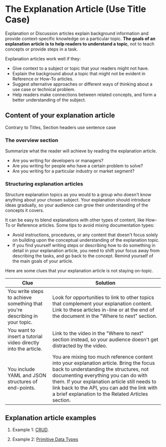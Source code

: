 # The Explanation Article (Use Title Case)

Explanation or Discussion articles explain background information and provide context-specific knowledge on a particular topic.
**The goals of an explanation article is to help readers to understand a topic**, not to teach concepts or provide steps in a task.

Explanation articles work well if they:

* Give context to a subject or topic that your readers might not have.
* Explain the background about a topic that might not be evident in Reference or How-To articles.
* Suggest alternative approaches or different ways of thinking about a use case or technical problem.
* Help readers make connections between related concepts, and form a better understanding of the subject.

## Content of your explanation article

Contrary to Titles, Section headers use sentence case

### The overview section

Summarize what the reader will achieve by reading the explanation article.

* Are you writing for developers or managers?
* Are you writing for people who have a certain problem to solve?
* Are you writing for a particular industry or market segment?

### Structuring explanation articles

Structure explanation topics as you would to a group who doesn't know anything about your chosen subject.
Your explanation should introduce ideas gradually, so your audience can grow their understanding of the concepts it covers.

It can be easy to blend explanations with other types of content, like How-To or Reference articles. Some tips to avoid mixing documentation types:

* Avoid instructions, procedures, or any content that doesn't focus solely on building upon the conceptual understanding of the explanation topic.
* If you find yourself writing steps or describing how to do something in detail in your explanation article, you need to shift your focus away from describing the tasks, and go back to the concept. Remind yourself of the main goals of your article.

Here are some clues that your explanation article is not staying on-topic.

| Clue | Solution |
|-----------------------------------------------------------------------------------------------------------------|------------------------------------------------------------------------------------------------------------------------------------------------------------------------------------------------------------------------------------------------------------------------------------------------------------------------------------|
| You write steps to achieve something that you're describing in your topic. | Look for opportunities to link to other topics that complement your explanation content. Link to these articles in-line or at the end of the document in the "Where to next" section. |
| You want to insert a tutorial video directly into the article. | Link to the video in the "Where to next" section instead, so your audience doesn't get distracted by the video. |
| You include YAML and JSON structures of end-points. | You are mixing too much reference content into your explanation article. Bring the focus back to understanding the structures, not documenting everything you can do with them. If your explanation article still needs to link back to the API, you can add the link with a brief explanation to the Related Articles section. |

## Explanation article examples

1. Example 1: [CRUD](https://docs.jina.ai/chapters/crud/).

2. Example 2: [Primitive Data Types](https://docs.jina.ai/chapters/primitive_data_type/)
